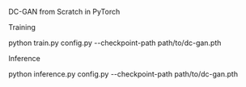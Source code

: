 DC-GAN from Scratch in PyTorch

Training

python train.py config.py --checkpoint-path path/to/dc-gan.pth

Inference

python inference.py config.py --checkpoint-path path/to/dc-gan.pth
